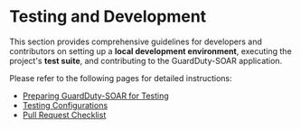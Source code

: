 # Testing and Development

This section provides comprehensive guidelines for developers and contributors on setting up a **local development environment**, executing the project's **test suite**, and contributing to the GuardDuty-SOAR application.

Please refer to the following pages for detailed instructions:

* [Preparing GuardDuty-SOAR for Testing](preparing-guardduty-soar-for-testing.md)
* [Testing Configurations](testing-configurations.md)
* [Pull Request Checklist](pull-request-checklist.md)

